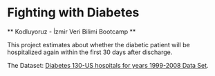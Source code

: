 # Fighting with Diabetes
** Kodluyoruz - İzmir Veri Bilimi Bootcamp **

This project estimates about whether the diabetic patient will be hospitalized again within the first 30 days after discharge.

The Dataset: [Diabetes 130-US hospitals for years 1999-2008 Data Set](https://archive.ics.uci.edu/ml/datasets/Diabetes+130-US+hospitals+for+years+1999-2008).
